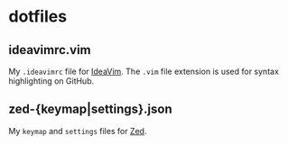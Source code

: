 # dotfiles

## ideavimrc.vim

My `.ideavimrc` file for [IdeaVim](https://lp.jetbrains.com/ideavim/). The `.vim` file extension is used for syntax highlighting on GitHub.

## zed-{keymap|settings}.json

My `keymap` and `settings` files for [Zed](https://zed.dev/).
